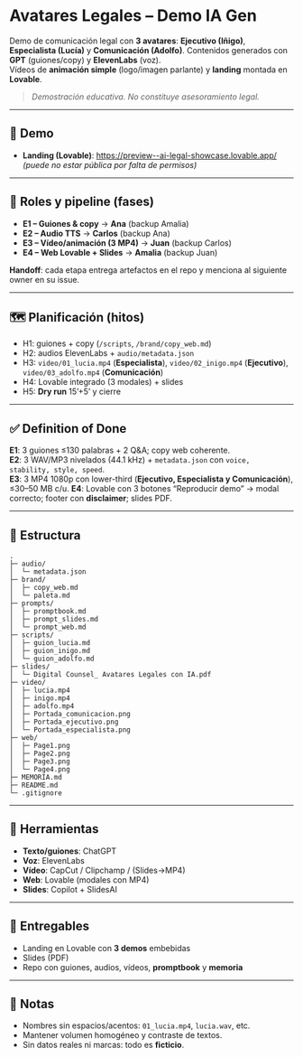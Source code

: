 # Avatares Legales – Demo IA Gen

Demo de comunicación legal con **3 avatares**:
**Ejecutivo (Iñigo)**, **Especialista (Lucía)** y **Comunicación (Adolfo)**.
Contenidos generados con **GPT** (guiones/copy) y **ElevenLabs** (voz).  
Vídeos de **animación simple** (logo/imagen parlante) y **landing** montada en **Lovable**.  
> *Demostración educativa. No constituye asesoramiento legal.*

---

## 🔗 Demo
- **Landing (Lovable)**: https://preview--ai-legal-showcase.lovable.app/ *(puede no estar pública por falta de permisos)*  

---

## 👥 Roles y pipeline (fases)
- **E1 – Guiones & copy** → **Ana** (backup Amalia)  
- **E2 – Audio TTS** → **Carlos** (backup Ana)  
- **E3 – Vídeo/animación (3 MP4)** → **Juan** (backup Carlos)  
- **E4 – Web Lovable + Slides** → **Amalia** (backup Juan)

**Handoff**: cada etapa entrega artefactos en el repo y menciona al siguiente owner en su issue.

---

## 🗺️ Planificación (hitos)
- H1: guiones + copy (`/scripts`, `/brand/copy_web.md`)  
- H2: audios ElevenLabs + `audio/metadata.json`
- H3: `video/01_lucia.mp4` (**Especialista**), `video/02_inigo.mp4` (**Ejecutivo**), `video/03_adolfo.mp4` (**Comunicación**)
- H4: Lovable integrado (3 modales) + slides  
- H5: **Dry run** 15’+5’ y cierre

---

## ✅ Definition of Done
**E1**: 3 guiones ≤130 palabras + 2 Q&A; copy web coherente.  
**E2**: 3 WAV/MP3 nivelados (44.1 kHz) + `metadata.json` con `voice, stability, style, speed`.  
**E3**: 3 MP4 1080p con lower-third (**Ejecutivo, Especialista y Comunicación**), ≤30–50 MB c/u.
**E4**: Lovable con 3 botones “Reproducir demo” → modal correcto; footer con **disclaimer**; slides PDF.

---

## 📁 Estructura
```
.
├─ audio/
│  └─ metadata.json
├─ brand/
│  ├─ copy_web.md
│  └─ paleta.md
├─ prompts/
│  ├─ promptbook.md
│  ├─ prompt_slides.md
│  └─ prompt_web.md
├─ scripts/
│  ├─ guion_lucia.md
│  ├─ guion_inigo.md
│  └─ guion_adolfo.md
├─ slides/
│  └─ Digital Counsel_ Avatares Legales con IA.pdf
├─ video/
│  ├─ lucia.mp4
│  ├─ inigo.mp4
│  ├─ adolfo.mp4
│  ├─ Portada_comunicacion.png
│  ├─ Portada_ejecutivo.png
│  └─ Portada_especialista.png
├─ web/
│  ├─ Page1.png
│  ├─ Page2.png
│  ├─ Page3.png
│  └─ Page4.png
├─ MEMORIA.md
├─ README.md
└─ .gitignore
```

---

## 🧰 Herramientas
- **Texto/guiones**: ChatGPT
- **Voz**: ElevenLabs  
- **Vídeo**: CapCut / Clipchamp / (Slides→MP4)  
- **Web**: Lovable (modales con MP4)  
- **Slides**: Copilot + SlidesAI

---

## 📌 Entregables
- Landing en Lovable con **3 demos** embebidas  
- Slides (PDF)  
- Repo con guiones, audios, vídeos, **promptbook** y **memoria**

---

## 📝 Notas
- Nombres sin espacios/acentos: `01_lucia.mp4`, `lucia.wav`, etc.  
- Mantener volumen homogéneo y contraste de textos.  
- Sin datos reales ni marcas: todo es **ficticio**.
